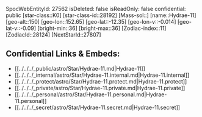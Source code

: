﻿---
location: [-12.35,152.65,150]
type: Star
tags:
- astro/Star

---
SpocWebEntityId: 27562
isDeleted: false
isReadOnly: false
confidential: public
[star-class::K0]
[star-class-id::28192]
[Mass-sol::]
[name::Hydrae-11]
[geo-alt::150]
[geo-lon::152.65]
[geo-lat::-12.35]
[geo-lon-v::-0.014]
[geo-lat-v::-0.09]
[bright-min::36]
[bright-max::36]
[Zodiac-index::11]
[ZodiacId::28124]
[NextStarId::27807]



## Confidential Links & Embeds: 
- [[../../../_public/astro/Star/Hydrae-11.md|Hydrae-11]] 
- [[../../../_internal/astro/Star/Hydrae-11.internal.md|Hydrae-11.internal]] 
- [[../../../_protect/astro/Star/Hydrae-11.protect.md|Hydrae-11.protect]] 
- [[../../../_private/astro/Star/Hydrae-11.private.md|Hydrae-11.private]] 
- [[../../../_personal/astro/Star/Hydrae-11.personal.md|Hydrae-11.personal]] 
- [[../../../_secret/astro/Star/Hydrae-11.secret.md|Hydrae-11.secret]]

